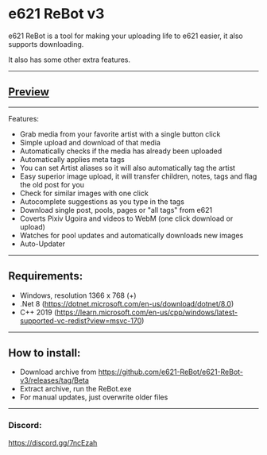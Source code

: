 # e621 ReBot v3

e621 ReBot is a tool for making your uploading life to e621 easier, it also supports downloading.

It also has some other extra features.

---
## [Preview](https://i.imgur.com/miGwql2.png)

---
Features:
- Grab media from your favorite artist with a single button click
- Simple upload and download of that media
- Automatically checks if the media has already been uploaded
- Automatically applies meta tags
- You can set Artist aliases so it will also automatically tag the artist
- Easy superior image upload, it will transfer children, notes, tags and flag the old post for you
- Check for similar images with one click
- Autocomplete suggestions as you type in the tags
- Download single post, pools, pages or "all tags" from e621
- Coverts Pixiv Ugoira and videos to WebM (one click download or upload)
- Watches for pool updates and automatically downloads new images
- Auto-Updater

---
## Requirements:
- Windows, resolution 1366 x 768 (+)
- .Net 8 (https://dotnet.microsoft.com/en-us/download/dotnet/8.0)
- C++ 2019 (https://learn.microsoft.com/en-us/cpp/windows/latest-supported-vc-redist?view=msvc-170)

---
## How to install:
- Download archive from https://github.com/e621-ReBot/e621-ReBot-v3/releases/tag/Beta
- Extract archive, run the ReBot.exe
- For manual updates, just overwrite older files

---
### Discord:
https://discord.gg/7ncEzah
